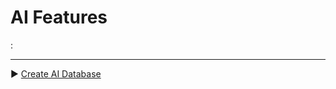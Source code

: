 ﻿# AI Features

:

___

▶ [Create AI Database](https://github.com/lennilobel/sql2022-workshop-hol-vegas2025/blob/master/HOL/4.%20AI%20Features/1.%20Create%20AI%20Database.md)
